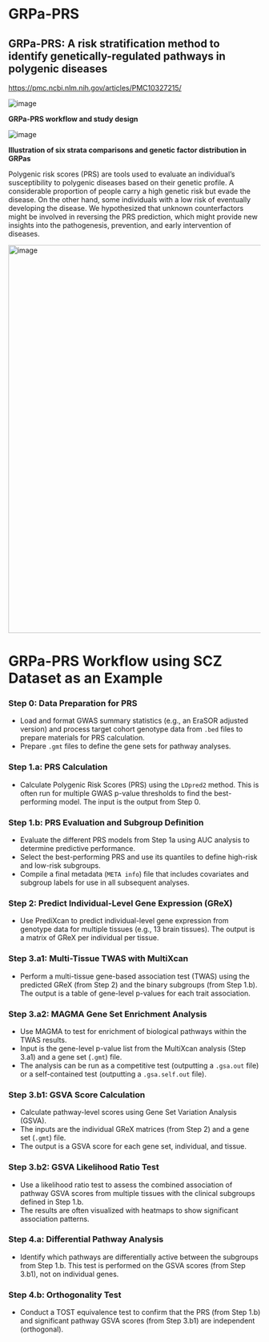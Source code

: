 # GRPa-PRS
## GRPa-PRS: A risk stratification method to identify genetically-regulated pathways in polygenic diseases
https://pmc.ncbi.nlm.nih.gov/articles/PMC10327215/ 

![image](https://github.com/davidroad/GRPa-PRS/assets/4857356/0dfe1f8a-8248-4b3f-8866-acb1c70a59f6)

**GRPa-PRS workflow and study design**

![image](https://github.com/davidroad/GRPa-PRS/assets/4857356/09ef6ac1-d922-41d6-a879-52ac36c3b91c)

**Illustration of six strata comparisons and genetic factor distribution in GRPas**

Polygenic risk scores (PRS) are tools used to evaluate an individual’s susceptibility to polygenic diseases based on their genetic profile. A considerable proportion of people carry a high genetic risk but evade the disease. On the other hand, some individuals with a low risk of eventually developing the disease. We hypothesized that unknown counterfactors might be involved in reversing the PRS prediction, which might provide new insights into the pathogenesis, prevention, and early intervention of diseases.


<img width="920" height="774" alt="image" src="https://github.com/user-attachments/assets/ca72b473-3b44-4a88-b05c-1cb1cd7e91cc" />


# GRPa-PRS Workflow using SCZ Dataset as an Example

### **Step 0: Data Preparation for PRS**
* Load and format GWAS summary statistics (e.g., an EraSOR adjusted version) and process target cohort genotype data from `.bed` files to prepare materials for PRS calculation.
* Prepare `.gmt` files to define the gene sets for pathway analyses.

### **Step 1.a: PRS Calculation**
* Calculate Polygenic Risk Scores (PRS) using the `LDpred2` method. This is often run for multiple GWAS p-value thresholds to find the best-performing model. The input is the output from Step 0.

### **Step 1.b: PRS Evaluation and Subgroup Definition**
* Evaluate the different PRS models from Step 1a using AUC analysis to determine predictive performance.
* Select the best-performing PRS and use its quantiles to define high-risk and low-risk subgroups.
* Compile a final metadata (`META info`) file that includes covariates and subgroup labels for use in all subsequent analyses.

### **Step 2: Predict Individual-Level Gene Expression (GReX)**
* Use PrediXcan to predict individual-level gene expression from genotype data for multiple tissues (e.g., 13 brain tissues). The output is a matrix of GReX per individual per tissue.

### **Step 3.a1: Multi-Tissue TWAS with MultiXcan**
* Perform a multi-tissue gene-based association test (TWAS) using the predicted GReX (from Step 2) and the binary subgroups (from Step 1.b). The output is a table of gene-level p-values for each trait association.

### **Step 3.a2: MAGMA Gene Set Enrichment Analysis**
* Use MAGMA to test for enrichment of biological pathways within the TWAS results.
* Input is the gene-level p-value list from the MultiXcan analysis (Step 3.a1) and a gene set (`.gmt`) file.
* The analysis can be run as a competitive test (outputting a `.gsa.out` file) or a self-contained test (outputting a `.gsa.self.out` file).

### **Step 3.b1: GSVA Score Calculation**
* Calculate pathway-level scores using Gene Set Variation Analysis (GSVA).
* The inputs are the individual GReX matrices (from Step 2) and a gene set (`.gmt`) file.
* The output is a GSVA score for each gene set, individual, and tissue.

### **Step 3.b2: GSVA Likelihood Ratio Test**
* Use a likelihood ratio test to assess the combined association of pathway GSVA scores from multiple tissues with the clinical subgroups defined in Step 1.b.
* The results are often visualized with heatmaps to show significant association patterns.

### **Step 4.a: Differential Pathway Analysis**
* Identify which pathways are differentially active between the subgroups from Step 1.b. This test is performed on the GSVA scores (from Step 3.b1), not on individual genes.

### **Step 4.b: Orthogonality Test**
* Conduct a TOST equivalence test to confirm that the PRS (from Step 1.b) and significant pathway GSVA scores (from Step 3.b1) are independent (orthogonal).
